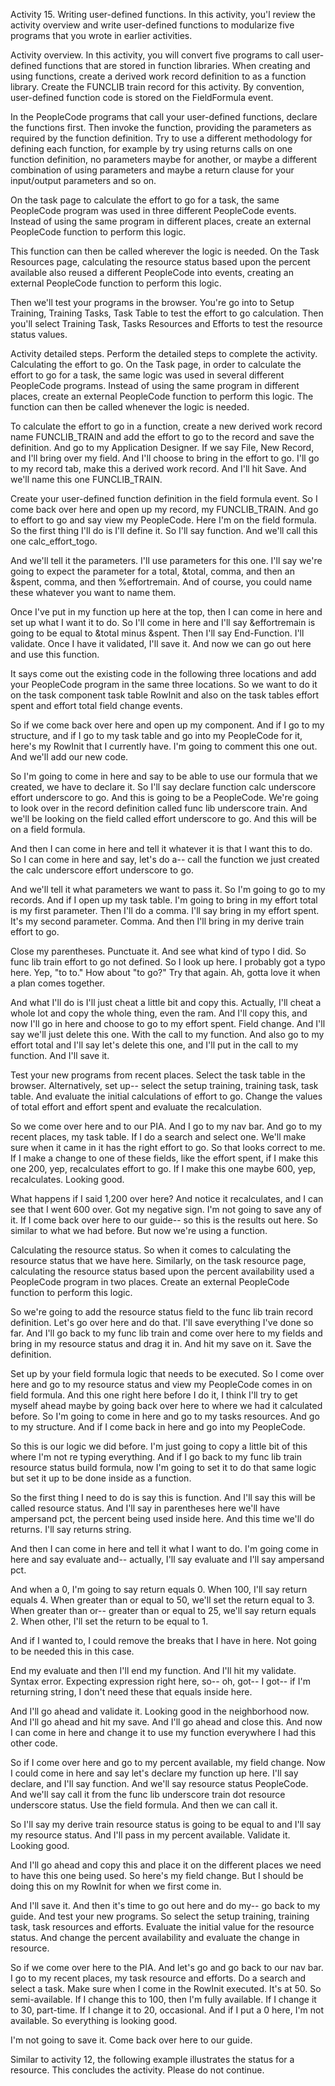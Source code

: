 Activity 15. Writing user-defined functions. In this activity, you'l review the activity overview and write user-defined functions to modularize five programs that you wrote in earlier activities.

Activity overview. In this activity, you will convert five programs to call user-defined functions that are stored in function libraries. When creating and using functions, create a derived work record definition to as a function library. Create the FUNCLIB train record for this activity. By convention, user-defined function code is stored on the FieldFormula event.

In the PeopleCode programs that call your user-defined functions, declare the functions first. Then invoke the function, providing the parameters as required by the function definition. Try to use a different methodology for defining each function, for example by try using returns calls on one function definition, no parameters maybe for another, or maybe a different combination of using parameters and maybe a return clause for your input/output parameters and so on.

On the task page to calculate the effort to go for a task, the same PeopleCode program was used in three different PeopleCode events. Instead of using the same program in different places, create an external PeopleCode function to perform this logic.

This function can then be called wherever the logic is needed. On the Task Resources page, calculating the resource status based upon the percent available also reused a different PeopleCode into events, creating an external PeopleCode function to perform this logic.

Then we'll test your programs in the browser. You're go into to Setup Training, Training Tasks, Task Table to test the effort to go calculation. Then you'll select Training Task, Tasks Resources and Efforts to test the resource status values.

Activity detailed steps. Perform the detailed steps to complete the activity. Calculating the effort to go. On the Task page, in order to calculate the effort to go for a task, the same logic was used in several different PeopleCode programs. Instead of using the same program in different places, create an external PeopleCode function to perform this logic. The function can then be called whenever the logic is needed.

To calculate the effort to go in a function, create a new derived work record name FUNCLIB_TRAIN and add the effort to go to the record and save the definition. And go to my Application Designer. If we say File, New Record, and I'll bring over my field. And I'll choose to bring in the effort to go. I'll go to my record tab, make this a derived work record. And I'll hit Save. And we'll name this one FUNCLIB_TRAIN.

Create your user-defined function definition in the field formula event. So I come back over here and open up my record, my FUNCLIB_TRAIN. And go to effort to go and say view my PeopleCode. Here I'm on the field formula. So the first thing I'll do is I'll define it. So I'll say function. And we'll call this one calc_effort_togo.

And we'll tell it the parameters. I'll use parameters for this one. I'll say we're going to expect the parameter for a total, &total, comma, and then an &spent, comma, and then %effortremain. And of course, you could name these whatever you want to name them.

Once I've put in my function up here at the top, then I can come in here and set up what I want it to do. So I'll come in here and I'll say &effortremain is going to be equal to &total minus &spent. Then I'll say End-Function. I'll validate. Once I have it validated, I'll save it. And now we can go out here and use this function.

It says come out the existing code in the following three locations and add your PeopleCode program in the same three locations. So we want to do it on the task component task table RowInit and also on the task tables effort spent and effort total field change events.

So if we come back over here and open up my component. And if I go to my structure, and if I go to my task table and go into my PeopleCode for it, here's my RowInit that I currently have. I'm going to comment this one out. And we'll add our new code.

So I'm going to come in here and say to be able to use our formula that we created, we have to declare it. So I'll say declare function calc underscore effort underscore to go. And this is going to be a PeopleCode. We're going to look over in the record definition called func lib underscore train. And we'll be looking on the field called effort underscore to go. And this will be on a field formula.

And then I can come in here and tell it whatever it is that I want this to do. So I can come in here and say, let's do a-- call the function we just created the calc underscore effort underscore to go.

And we'll tell it what parameters we want to pass it. So I'm going to go to my records. And if I open up my task table. I'm going to bring in my effort total is my first parameter. Then I'll do a comma. I'll say bring in my effort spent. It's my second parameter. Comma. And then I'll bring in my derive train effort to go.

Close my parentheses. Punctuate it. And see what kind of typo I did. So func lib train effort to go not defined. So I look up here. I probably got a typo here. Yep, "to to." How about "to go?" Try that again. Ah, gotta love it when a plan comes together.

And what I'll do is I'll just cheat a little bit and copy this. Actually, I'll cheat a whole lot and copy the whole thing, even the ram. And I'll copy this, and now I'll go in here and choose to go to my effort spent. Field change. And I'll say we'll just delete this one. With the call to my function. And also go to my effort total and I'll say let's delete this one, and I'll put in the call to my function. And I'll save it.

Test your new programs from recent places. Select the task table in the browser. Alternatively, set up-- select the setup training, training task, task table. And evaluate the initial calculations of effort to go. Change the values of total effort and effort spent and evaluate the recalculation.

So we come over here and to our PIA. And I go to my nav bar. And go to my recent places, my task table. If I do a search and select one. We'll make sure when it came in it has the right effort to go. So that looks correct to me. If I make a change to one of these fields, like the effort spent, if I make this one 200, yep, recalculates effort to go. If I make this one maybe 600, yep, recalculates. Looking good.

What happens if I said 1,200 over here? And notice it recalculates, and I can see that I went 600 over. Got my negative sign. I'm not going to save any of it. If I come back over here to our guide-- so this is the results out here. So similar to what we had before. But now we're using a function.

Calculating the resource status. So when it comes to calculating the resource status that we have here. Similarly, on the task resource page, calculating the resource status based upon the percent availability used a PeopleCode program in two places. Create an external PeopleCode function to perform this logic.

So we're going to add the resource status field to the func lib train record definition. Let's go over here and do that. I'll save everything I've done so far. And I'll go back to my func lib train and come over here to my fields and bring in my resource status and drag it in. And hit my save on it. Save the definition.

Set up by your field formula logic that needs to be executed. So I come over here and go to my resource status and view my PeopleCode comes in on field formula. And this one right here before I do it, I think I'll try to get myself ahead maybe by going back over here to where we had it calculated before. So I'm going to come in here and go to my tasks resources. And go to my structure. And if I come back in here and go into my PeopleCode.

So this is our logic we did before. I'm just going to copy a little bit of this where I'm not re typing everything. And if I go back to my func lib train resource status build formula, now I'm going to set it to do that same logic but set it up to be done inside as a function.

So the first thing I need to do is say this is function. And I'll say this will be called resource status. And I'll say in parentheses here we'll have ampersand pct, the percent being used inside here. And this time we'll do returns. I'll say returns string.

And then I can come in here and tell it what I want to do. I'm going come in here and say evaluate and-- actually, I'll say evaluate and I'll say ampersand pct.

And when a 0, I'm going to say return equals 0. When 100, I'll say return equals 4. When greater than or equal to 50, we'll set the return equal to 3. When greater than or-- greater than or equal to 25, we'll say return equals 2. When other, I'll set the return to be equal to 1.

And if I wanted to, I could remove the breaks that I have in here. Not going to be needed this in this case.

End my evaluate and then I'll end my function. And I'll hit my validate. Syntax error. Expecting expression right here, so-- oh, got-- I got-- if I'm returning string, I don't need these that equals inside here.

And I'll go ahead and validate it. Looking good in the neighborhood now. And I'll go ahead and hit my save. And I'll go ahead and close this. And now I can come in here and change it to use my function everywhere I had this other code.

So if I come over here and go to my percent available, my field change. Now I could come in here and say let's declare my function up here. I'll say declare, and I'll say function. And we'll say resource status PeopleCode. And we'll say call it from the func lib underscore train dot resource underscore status. Use the field formula. And then we can call it.

So I'll say my derive train resource status is going to be equal to and I'll say my resource status. And I'll pass in my percent available. Validate it. Looking good.

And I'll go ahead and copy this and place it on the different places we need to have this one being used. So here's my field change. But I should be doing this on my RowInit for when we first come in.

And I'll save it. And then it's time to go out here and do my-- go back to my guide. And test your new programs. So select the setup training, training task, task resources and efforts. Evaluate the initial value for the resource status. And change the percent availability and evaluate the change in resource.

So if we come over here to the PIA. And let's go and go back to our nav bar. I go to my recent places, my task resource and efforts. Do a search and select a task. Make sure when I come in the RowInit executed. It's at 50. So semi-available. If I change this to 100, then I'm fully available. If I change it to 30, part-time. If I change it to 20, occasional. And if I put a 0 here, I'm not available. So everything is looking good.

I'm not going to save it. Come back over here to our guide.

Similar to activity 12, the following example illustrates the status for a resource. This concludes the activity. Please do not continue.

